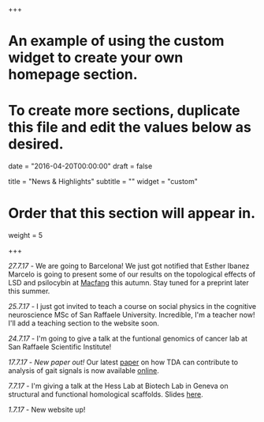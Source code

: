 +++
# An example of using the custom widget to create your own homepage section.
# To create more sections, duplicate this file and edit the values below as desired.

date = "2016-04-20T00:00:00"
draft = false

title = "News & Highlights"
subtitle = ""
widget = "custom"

# Order that this section will appear in.
weight = 5

+++

*27.7.17* - We are going to Barcelona! We just got notified that Esther Ibanez Marcelo is going to present some of our results on the topological effects of LSD and psilocybin at [Macfang](morfeo.ffn.ub.edu/macfang/) this autumn. Stay tuned for a preprint later this summer. 

*25.7.17* - I just got invited to teach a course on social physics in the cognitive neuroscience MSc of San Raffaele University. Incredible, I'm a teacher now! I'll add a teaching section to the website soon.

*24.7.17* - I'm going to give a talk at the funtional genomics of cancer lab at San Raffaele Scientific Institute!

*17.7.17* -  *New paper out!* 
Our latest [paper](publication/gait/) on how TDA can contribute to analysis of gait signals is now available [online](https://link.springer.com/epdf/10.1007/s40846-017-0297-2?author_access_token=BkcgdXKG1hVsuVn_19cFY_e4RwlQNchNByi7wbcMAY7myl9h2tNJig_FLyOPBUt3k4nCJxkGb2qxEM5NyVbbOZNE-MJeRr5NBg_zJjtc1HeyEpjay_8V8WGVws49LTKFffLipFNJ8zuE_S1WS43iNg%3D%3D).

*7.7.17* - I'm giving a talk at the Hess Lab at Biotech Lab in Geneva on structural and functional homological scaffolds. Slides [here](https://www.dropbox.com/s/xfbm0wu0fikyyaa/geneva-talk.pdf?dl=0).

*1.7.17* - New website up! 